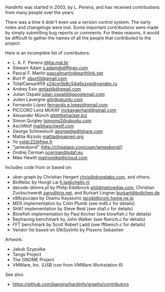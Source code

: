 HardInfo was started in 2003, by L. Pereira, and has received
contributions from many people over the years.

There was a time it didn't even use a version control system. The early
notes and changelogs were lost. Some important contributions were made
by simply submitting bug reports or comments. For these reasons, it
would be difficult to gather the names of all the people that
contributed to the project.

Here is an incomplete list of contributors:

* L. A. F. Pereira <l@tia.mat.br>
* Stewart Adam <s.adam@diffingo.com>
* Pascal F. Martin <pascalmartin@earthlink.net>
* Burt P. <pburt0@gmail.com>
* TotalCaesar659 <x24cm5b8c54q6szxw@yandex.ru>
* Andrey Esin <gmlastik@gmail.com>
* Julian Ospald <julian.ospald@googlemail.com>
* Julien Lavergne <gilir@ubuntu.com>
* Fernando López <fernando.e.lopez@gmail.com>
* PICCORO Lenz McKAY <mckaygerhard@gmail.com>
* Alexander Münch <git@thehacker.biz>
* Simon Quigley <tsimonq2@ubuntu.com>
* AsciiWolf <mail@asciiwolf.com>
* George Schneeloch <george@editshare.com>
* Mattia Rizzolo <mattia@mapreri.org>
* Yo <yoldc22@free.fr>
* "jamesbond" (http://chiselapp.com/user/jamesbond/)
* Ondrej Čerman <ocerman@sda1.eu>
* Mike Hewitt <matrixmike@icloud.com>

Includes code from or based on:

* uber-graph by Christian Hergert <chris@dronelabs.com>, and others.
* BinReloc by Hongli Lai <h.lai@chello.nl>
* decode-dimms.pl by Philip Edelbrock <phil@netroedge.com>,
  Christian Zuckschwerdt <zany@triq.net>, and
  Burkart Lingner <burkart@bollchen.de>
* x86cpucaps by Osamu Kayasono <jacobi@jcom.home.ne.jp>
* MD5 implementation by Colin Plumb (see md5.c for details)
* SHA1 implementation by Steve Reid (see sha1.c for details)
* Blowfish implementation by Paul Kocher (see blowfish.c for details)
* Raytracing benchmark by John Walker (see fbench.c for details)
* FFT benchmark by Scott Robert Ladd (see fftbench.c for details)
* Vendor list based on GtkSysInfo by Pissens Sebastien

Artwork:

* Jakub Szypulka
* Tango Project
* The GNOME Project
* VMWare, Inc. (USB icon from VMWare Workstation 6)

See also:

* https://github.com/lpereira/hardinfo/graphs/contributors
